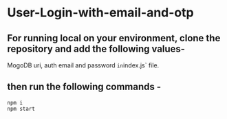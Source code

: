 # User-Login-with-email-and-otp
## For running local on your environment, clone the repository and add the following values-
MogoDB uri, auth email and password ` in `index.js` file.
## then run the following commands - 
```
npm i 
npm start
```
